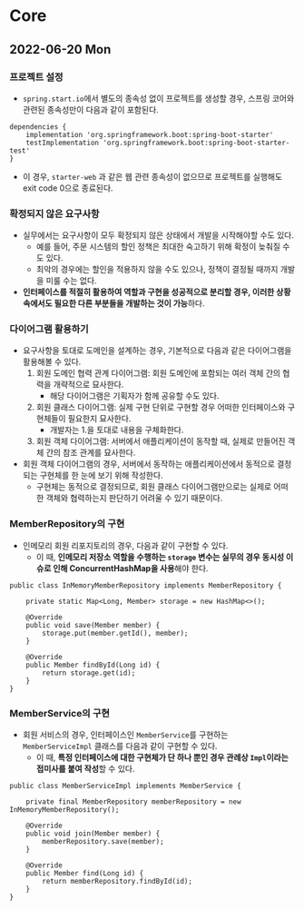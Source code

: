 # Core
## 2022-06-20 Mon

### 프로젝트 설정
* `spring.start.io`에서 별도의 종속성 없이 프로젝트를 생성할 경우, 스프링 코어와 관련된 종속성만이 다음과 같이 포함된다.
```
dependencies {
	implementation 'org.springframework.boot:spring-boot-starter'
	testImplementation 'org.springframework.boot:spring-boot-starter-test'
}
```
* 이 경우, `starter-web` 과 같은 웹 관련 종속성이 없으므로 프로젝트를 실행해도 exit code 0으로 종료된다.

### 확정되지 않은 요구사항
* 실무에서는 요구사항이 모두 확정되지 않은 상태에서 개발을 시작해야할 수도 있다.
  * 예를 들어, 주문 시스템의 할인 정책은 최대한 숙고하기 위해 확정이 늦춰질 수도 있다.
  * 최악의 경우에는 할인을 적용하지 않을 수도 있으나, 정책이 결정될 때까지 개발을 미룰 수는 없다.
* **인터페이스를 적절히 활용하여 역할과 구현을 성공적으로 분리할 경우, 이러한 상황 속에서도 필요한 다른 부분들을 개발하는 것이 가능**하다.

### 다이어그램 활용하기
* 요구사항을 토대로 도메인을 설계하는 경우, 기본적으로 다음과 같은 다이어그램을 활용해볼 수 있다.
  1. 회원 도메인 협력 관계 다이어그램: 회원 도메인에 포함되는 여러 객체 간의 협력을 개략적으로 묘사한다.
     * 해당 다이어그램은 기획자가 함께 공유할 수도 있다.
  2. 회원 클래스 다이어그램: 실제 구현 단위로 구현할 경우 어떠한 인터페이스와 구현체들이 필요한지 묘사한다.
     * 개발자는 1.을 토대로 내용을 구체화한다.
  3. 회원 객체 다이어그램: 서버에서 애플리케이션이 동작할 때, 실제로 만들어진 객체 간의 참조 관계를 묘사한다.
* 회원 객체 다이어그램의 경우, 서버에서 동작하는 애플리케이션에서 동적으로 결정되는 구현체를 한 눈에 보기 위해 작성한다.
  * 구현체는 동적으로 결정되므로, 회원 클래스 다이어그램만으로는 실제로 어떠한 객체와 협력하는지 판단하기 어려울 수 있기 때문이다.

### MemberRepository의 구현
* 인메모리 회원 리포지토리의 경우, 다음과 같이 구현할 수 있다.
  * 이 때, **인메모리 저장소 역할을 수행하는 `storage` 변수는 실무의 경우 동시성 이슈로 인해 ConcurrentHashMap을 사용**해야 한다. 
```
public class InMemoryMemberRepository implements MemberRepository {
    
    private static Map<Long, Member> storage = new HashMap<>(); 
    
    @Override
    public void save(Member member) {
        storage.put(member.getId(), member);
    }

    @Override
    public Member findById(Long id) {
        return storage.get(id);
    }
}
```

### MemberService의 구현
* 회원 서비스의 경우, 인터페이스인 `MemberService`를 구현하는 `MemberServiceImpl` 클래스를 다음과 같이 구현할 수 있다.
  * 이 때, **특정 인터페이스에 대한 구현체가 단 하나 뿐인 경우 관례상 `Impl`이라는 접미사를 붙여 작성**할 수 있다.
```
public class MemberServiceImpl implements MemberService {
    
    private final MemberRepository memberRepository = new InMemoryMemberRepository();
    
    @Override
    public void join(Member member) {
        memberRepository.save(member);
    }

    @Override
    public Member find(Long id) {
        return memberRepository.findById(id);
    }
}
```